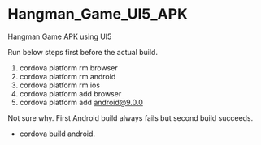 # Hangman_Game_UI5_APK
Hangman Game APK using UI5

Run below steps first before the actual build.<br />
1. cordova platform rm browser<br />
2. cordova platform rm android<br />
3. cordova platform rm ios<br />
4. cordova platform add browser<br />
5. cordova platform add android@9.0.0<br />

Not sure why. First Android build always fails but second build succeeds.<br />
* cordova build android.<br />
